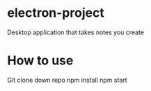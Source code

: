 # electron-project

Desktop application that takes notes you create

# How to use
Git clone down repo
npm install
npm start
